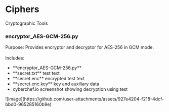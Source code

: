 # Ciphers
Cryptographic Tools
<div>
<h3>encryptor_AES-GCM-256.py</h3>
  <div>
Purpose:
Provides encryptor and decryptor for AES-256 in GCM mode.
  </div>
  <br>
    <div>
Includes:<br> 
  <ul style='decorator:none'>
<li>**encryptor_AES-GCM-256.py**</li>
<li>**secret.txt**   test text</li>
<li>**secret.enc**   encrypted test text</li>
<li>**secret.enc.key**   key and auxiliary data</li>
<li>cyberchef.io screenshot showing decryption using test</li>
  </ul>
![image](https://github.com/user-attachments/assets/927e4204-f218-4dcf-bbd0-965285160b9e)
</div>
</div>
